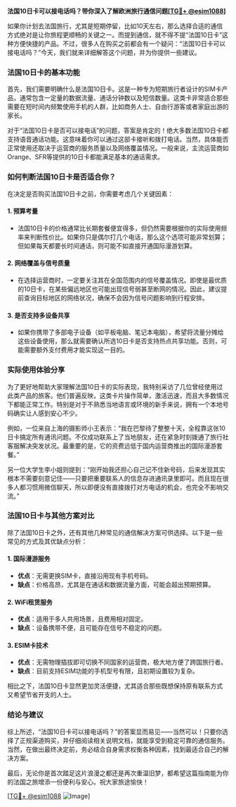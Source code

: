 **法国10日卡可以接电话吗？带你深入了解欧洲旅行通信问题[[TG💪+ @esim1088](https://t.me/s/esim1088)]**

如果你计划去法国旅行，尤其是短期停留，比如10天左右，那么选择合适的通信方式绝对是让你旅程更顺畅的关键之一。而提到通信，就不得不提“法国10日卡”这种方便快捷的产品。不过，很多人在购买之前都会有一个疑问：“法国10日卡可以接电话吗？”今天，我们就来详细解答这个问题，并为你提供一些建议。

### 法国10日卡的基本功能

首先，我们需要明确什么是法国10日卡。这是一种专为短期旅行者设计的SIM卡产品，通常包含一定量的数据流量、通话分钟数以及短信数量。这类卡非常适合那些需要在短时间内频繁使用手机的人群，比如商务人士、自由行游客或者家庭出游的家长。

对于“法国10日卡是否可以接电话”的问题，答案是肯定的！绝大多数法国10日卡都支持语音通话功能。这意味着你可以通过这部卡接听和拨打电话。当然，具体能否正常使用还取决于运营商的服务质量以及网络覆盖情况。一般来说，主流运营商如Orange、SFR等提供的10日卡都能满足基本的通话需求。

### 如何判断法国10日卡是否适合你？

在决定是否购买法国10日卡之前，你需要考虑几个关键因素：

#### 1. **预算考量**
   - 法国10日卡的价格通常比长期套餐便宜得多，但仍然需要根据你的实际使用频率来判断性价比。如果你只是偶尔打几个电话，那么这个选项可能非常划算；但如果每天都要长时间通话，则可能不如直接开通国际漫游划算。
   
#### 2. **网络覆盖与信号质量**
   - 在选择运营商时，一定要关注其在全国范围内的信号覆盖情况。即使是最优质的10日卡，在某些偏远地区也可能出现信号弱甚至断网的情况。因此，建议提前查询目标地区的网络状况，确保不会因为信号问题影响到行程安排。

#### 3. **是否支持多设备共享**
   - 如果你携带了多部电子设备（如平板电脑、笔记本电脑），希望将流量分摊给这些设备使用，那么就需要确认所选10日卡是否支持热点共享功能。否则，可能需要额外支付费用才能实现这一目的。

### 实际使用体验分享

为了更好地帮助大家理解法国10日卡的实际表现，我特别采访了几位曾经使用过此类产品的旅客。他们普遍反映，这类卡片操作简单，激活迅速，而且大多数情况下都能正常工作。特别是对于不熟悉当地语言或环境的新手来说，拥有一个本地号码确实让人感到安心不少。

例如，一位来自上海的摄影师小王表示：“我在巴黎待了整整十天，全程靠这张10日卡搞定所有通讯问题。不仅成功联系上了当地朋友，还在紧急时刻拨通了旅行社客服解决突发状况。最重要的是，它的资费远低于国内运营商推出的国际漫游套餐。”

另一位大学生李小姐则提到：“刚开始我还担心自己记不住新号码，后来发现其实根本不需要刻意记住——只要把重要联系人的信息存进通讯录里即可。而且现在很多人都习惯用微信聊天，所以即便没有直接拨打对方电话的机会，也完全不影响交流。”

### 法国10日卡与其他方案对比

除了法国10日卡之外，还有其他几种常见的通信解决方案可供选择。以下是一些常见的方式及其优缺点分析：

#### 1. 国际漫游服务
   - **优点**：无需更换SIM卡，直接沿用现有手机号码。
   - **缺点**：价格高昂，尤其是在通话和数据流量方面，可能会超出预期预算。

#### 2. WiFi租赁服务
   - **优点**：适用于多人共用场景，且费用相对固定。
   - **缺点**：设备携带不便，且可能存在信号不稳定的问题。

#### 3. ESIM卡技术
   - **优点**：无需物理插拔即可切换不同国家的运营商，极大地方便了跨国旅行者。
   - **缺点**：目前支持ESIM功能的手机型号有限，且初期设置较为复杂。

相比之下，法国10日卡显然更加灵活便捷，尤其适合那些既想保持原有联系方式又希望节省开支的人士。

### 结论与建议

综上所述，“法国10日卡可以接电话吗？”的答案显而易见——当然可以！只要你选择了正规渠道购买，并仔细阅读相关说明文档，就能享受到稳定可靠的通信服务。当然，在做出最终决定前，务必结合自身需求权衡各种因素，找到最适合自己的解决方案。

最后，无论你是首次踏足这片浪漫之都还是再次重温旧梦，都希望这篇指南能为你的法国之旅增添一份便利与安心。祝大家旅途愉快！

[[TG💪+ @esim1088](https://t.me/s/esim1088) ![Image](https://i.postimg.cc/4NQfJmqS/Snipaste-2025-05-13-00-14-12.png)]